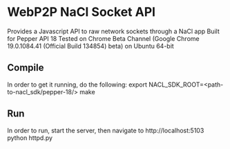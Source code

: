 WebP2P NaCl Socket API
======================

Provides a Javascript API to raw network sockets through a NaCl app
Built for Pepper API 18
Tested on Chrome Beta Channel (Google Chrome 19.0.1084.41 (Official Build 134854) beta)
  on Ubuntu 64-bit

Compile
-------
In order to get it running, do the following:
  export NACL_SDK_ROOT=<path-to-nacl_sdk/pepper-18/>
  make

Run
---
In order to run, start the server, then navigate to http://localhost:5103
  python httpd.py
